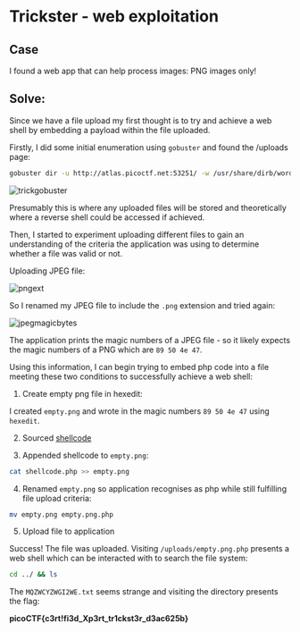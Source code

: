 # Trickster - web exploitation

## Case

I found a web app that can help process images: PNG images only!

## Solve:

Since we have a file upload my first thought is to try and achieve a web shell by embedding a payload within the file uploaded.

Firstly, I did some initial enumeration using `gobuster` and found the /uploads page:

```bash
gobuster dir -u http://atlas.picoctf.net:53251/ -w /usr/share/dirb/wordlists/common.txt
```

![trickgobuster](https://github.com/user-attachments/assets/446f8aec-e8bb-42f5-96a7-a5982d41249e)

Presumably this is where any uploaded files will be stored and theoretically where a reverse shell could be accessed if achieved.

Then, I started to experiment uploading different files to gain an understanding of the criteria the application was using to determine whether a file was valid or not.

Uploading JPEG file:

![pngext](https://github.com/user-attachments/assets/12132bd7-f057-4b27-b283-9cda46aebf8e)

So I renamed my JPEG file to include the `.png` extension and tried again:

![jpegmagicbytes](https://github.com/user-attachments/assets/fe53b722-2b2f-46a3-ac80-36ead11ca7ef)

The application prints the magic numbers of a JPEG file - so it likely expects the magic numbers of a PNG which are `89 50 4e 47`. 

Using this information, I can begin trying to embed php code into a file meeting these two conditions to successfully achieve a web shell:

1. Create empty png file in hexedit:

I created `empty.png` and wrote in the magic numbers `89 50 4e 47` using `hexedit`.

2. Sourced [shellcode](https://gist.github.com/joswr1ght/22f40787de19d80d110b37fb79ac3985)

3. Appended shellcode to `empty.png`:

```bash
cat shellcode.php >> empty.png
```

4. Renamed `empty.png` so application recognises as php while still fulfilling file upload criteria:

```bash
mv empty.png empty.png.php
```

5. Upload file to application

Success! The file was uploaded. Visiting `/uploads/empty.png.php` presents a web shell which can be interacted with to search the file system:

```bash
cd ../ && ls
```

The `MQZWCYZWGI2WE.txt` seems strange and visiting the directory presents the flag:

**picoCTF{c3rt!fi3d_Xp3rt_tr1ckst3r_d3ac625b}**


